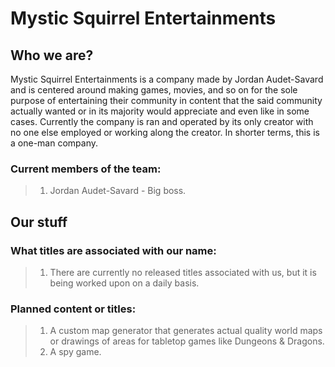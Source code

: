 # Mystic Squirrel Entertainments

## Who we are?

Mystic Squirrel Entertainments is a company made by Jordan Audet-Savard and is centered around making games, movies, and so on for the sole purpose of entertaining their community in content that the said community actually wanted or in its majority would appreciate and even like in some cases. Currently the company is ran and operated by its only creator with no one else employed or working along the creator. In shorter terms, this is a one-man company.

### Current members of the team:

> 1. Jordan Audet-Savard - Big boss.

## Our stuff

### What titles are associated with our name:

> 1. There are currently no released titles associated with us, but it is being worked upon on a daily basis.

### Planned content or titles:

> 1. A custom map generator that generates actual quality world maps or drawings of areas for tabletop games like Dungeons & Dragons.
> 2. A spy game.
